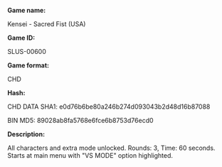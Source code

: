 **Game name:**

Kensei - Sacred Fist (USA)

**Game ID:**

SLUS-00600

**Game format:**

CHD

**Hash:**

CHD DATA SHA1: e0d76b6be80a246b274d093043b2d48d16b87088

BIN MD5: 89028ab8fa5768e6fce6b8753d76ecd0

**Description:**

All characters and extra mode unlocked. Rounds: 3, Time: 60 seconds. Starts at main menu with "VS MODE" option highlighted.